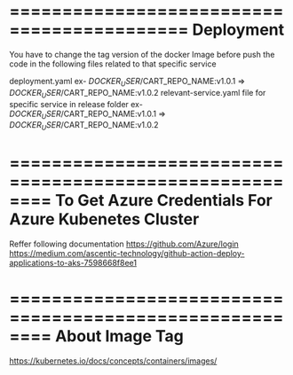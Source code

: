 
===========================================
Deployment
===========================================

You have to change the tag version of the docker Image before push the code in the following files related to that specific service

deployment.yaml ex- $DOCKER_USER/$CART_REPO_NAME:v1.0.1 => $DOCKER_USER/$CART_REPO_NAME:v1.0.2
relevant-service.yaml file for specific service in release folder ex- $DOCKER_USER/$CART_REPO_NAME:v1.0.1 => $DOCKER_USER/$CART_REPO_NAME:v1.0.2

========================================================
To Get Azure Credentials For Azure Kubenetes Cluster
========================================================
Reffer following documentation 
https://github.com/Azure/login
https://medium.com/ascentic-technology/github-action-deploy-applications-to-aks-7598668f8ee1

========================================================
About Image Tag 
========================================================
https://kubernetes.io/docs/concepts/containers/images/
